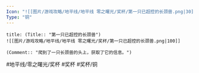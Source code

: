 ```yaml
---
Icon: "![[图片/游戏攻略/地平线/地平线 零之曙光/奖杯/第一只已超控的长颈兽.png|30]]"
Type: "铜"
---
```

```ad-common-bronze-trophy
title: (Title:: "第一只已超控的长颈兽")
![[图片/游戏攻略/地平线/地平线 零之曙光/奖杯/第一只已超控的长颈兽.png|100]]

(Comment:: "爬到了一只长颈兽的头上，获取了它的信息。")
```

#地平线/零之曙光/奖杯 #奖杯 #奖杯/铜
